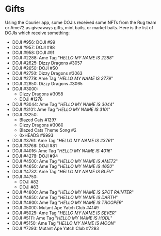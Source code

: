 # Gifts

Using the Courier app, some DOJIs received some NFTs from the Rug team or Ame72 as giveaways gifts, mint baits, or market baits. Here is the list of DOJIs which receive something:

* DOJI #956: DOJI #99
* DOJI #957: DOJI #88
* DOJI #958: DOJI #91
* DOJI #2288: Ame Tag "_HELLO MY NAME IS 2288_"
* DOJI #2625: Dizzy Dragons #3057
* DOJI #2650: DOJI #50
* DOJI #2750: Dizzy Dragons #3063
* DOJI #2779: Ame Tag "_HELLO MY NAME IS 2779_"
* DOJI #2850: Dizzy Dragons #3065
* DOJI #3000:&#x20;
  * Dizzy Dragons #3058
  * DOJI #1278
* DOJI #3044: Ame Tag "_HELLO MY NAME IS 3044_"
* DOJI #3101: Ame Tag "_HELLO MY NAME IS 3101_"
* DOJI #3250:&#x20;
  * Blazed Cats #1297
  * Dizzy Dragons #3060
  * Blazed Cats Theme Song #2
  * 0xHEADS #9993
* DOJI #3761: Ame Tag "_HELLO MY NAME IS #3761_"
* DOJI #3768: DOJI #81
* DOJI #4016: Ame Tag "_HELLO MY NAME IS 4016_"
* DOJI #4278: DOJI #94
* DOJI #4500: Ame Tag "_HELLO MY NAME IS AME72_"
* DOJI #4650: Ame Tag "_HELLO MY NAME IS 4650_"
* DOJI #4732: Ame Tag "_HELLO MY NAME IS BLEV_"
* DOJI #4750:&#x20;
  * DOJI #82
  * DOJI #83&#x20;
* DOJI #4800: Ame Tag "_HELLO MY NAME IS SPOT PAINTER_"
* DOJI #4850: Ame Tag "_HELLO MY NAME IS DARTH_"
* DOJI #4900: Ame Tag "_HELLO MY NAME IS TROOPER_"
* DOJI #5000: Mutant Ape Yatch Club #4149
* DOJI #5025: Ame Tag "_HELLO MY NAME IS SEVER_"
* DOJI #5111: Ame Tag "_HELLO MY NAME IS HODL_"
* DOJI #5150: Ame Tag "_HELLO MY NAME IS MOON_"
* DOJI #7293: Mutant Ape Yatch Club #7293
